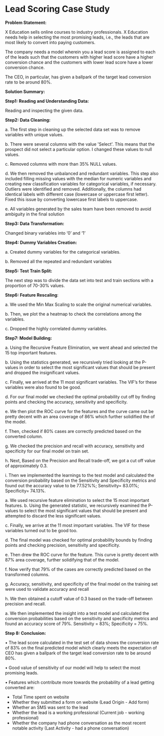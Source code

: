 #        		**Lead Scoring Case Study** 

**Problem Statement:** 

X Education sells online courses to industry professionals. X Education needs help in selecting the most promising leads, i.e., the leads that are most likely to convert into paying customers. 

The company needs a model wherein you a lead score is assigned to each of the leads such that the customers with higher lead score have a higher conversion chance and the customers with lower lead score have a lower conversion chance. 

The CEO, in particular, has given a ballpark of the target lead conversion rate to be around 80%. 

**Solution Summary:** 

**Step1: Reading and Understanding Data:** 

Reading and inspecting the given data. 

**Step2: Data Cleaning:** 

a. The first step in cleaning up the selected data set was to remove variables with unique values. 

b. There were several columns with the value 'Select'. This means that the prospect did not select a particular option. I changed these values ​​to null values.

c. Removed columns with more than 35% NULL values.

d. We then removed the unbalanced and redundant variables. This step also included filling missing values ​​with the median for numeric variables and creating new classification variables for categorical variables, if necessary. Outliers were identified and removed. Additionally, the columns had identical labels with different case (lowercase or uppercase first letter). Fixed this issue by converting lowercase first labels to uppercase.

e. All variables generated by the sales team have been removed to avoid ambiguity in the final solution

**Step3: Data Transformation:** 

Changed binary variables into ‘0’ and ‘1’ 

**Step4: Dummy Variables Creation:** 

a. Created dummy variables for the categorical variables. 

b. Removed all the repeated and redundant variables 

**Step5: Test Train Split:** 

The next step was to divide the data set into test and train sections with a proportion of 70-30% values. 

**Step6: Feature Rescaling**: 

a. We used the Min Max Scaling to scale the original numerical variables. 

b. Then, we plot the a heatmap to check the correlations among the variables. 

c. Dropped the highly correlated dummy variables. 

**Step7: Model Building:** 

a. Using the Recursive Feature Elimination, we went ahead and selected the 15 top important features. 

b. Using the statistics generated, we recursively tried looking at the P-values in order to select the most significant values that should be present and dropped the insignificant values. 

c. Finally, we arrived at the 11 most significant variables. The VIF’s for these variables were also found to be good. 

d. For our final model we checked the optimal probability cut off by finding points and checking the accuracy, sensitivity and specificity. 

e. We then plot the ROC curve for the features and the curve came out be pretty decent with an area coverage of 86% which further solidified the of the model. 

f. Then, checked if 80% cases are correctly predicted based on the converted column. 

g. We checked the precision and recall with accuracy, sensitivity and specificity for our final model on train set. 

h. Next, Based on the Precision and Recall trade-off, we got a cut off value of approximately 0.3. 

i. Then we implemented the learnings to the test model and calculated the conversion probability based on the Sensitivity and Specificity metrics and found out the accuracy value to be 77.52%%; Sensitivity= 83.01%; Specificity= 74.13%. 

a. We used recursive feature elimination to select the 15 most important features. 
b. Using the generated statistic, we recursively examined the P-values ​​to select the most significant values ​​that should be present and attempted to discard the less significant values.

c. Finally, we arrive at the 11 most important variables. The VIF for these variables turned out to be good too.

d. The final model was checked for optimal probability bounds by finding points and checking precision, sensitivity and specificity.

e. Then drew the ROC curve for the feature. This curve is pretty decent with 87% area coverage, further solidifying that of the model.

f. Now verify that 79% of the cases are correctly predicted based on the transformed columns.

g. Accuracy, sensitivity, and specificity of the final model on the training set were used to validate accuracy and recall

h. We then obtained a cutoff value of 0.3 based on the trade-off between precision and recall.

a. We then implemented the insight into a test model and calculated the conversion probabilities based on the sensitivity and specificity metrics and found an accuracy score of 79%. Sensitivity = 83%; Specificity = 75%.

**Step 8: Conclusion:** 

• The lead score calculated in the test set of data shows the conversion rate of 83% on the final predicted model which clearly meets the expectation of CEO has given a ballpark of the target lead conversion rate to be around 80%. 

• Good value of sensitivity of our model will help to select the most promising leads. 

• Features which contribute more towards the probability of a lead getting converted are: 

- Total Time spent on website
- Whether they submitted a form on website (Lead Origin - Add form)
- Whether an SMS was sent to the lead
- Whether the lead is a working professional (Current job - working professional)
- Whether the company had phone conversation as the most recent notable activity (Last Activity - had a phone conversation) 

